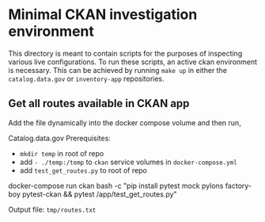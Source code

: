 # Minimal CKAN investigation environment

This directory is meant to contain scripts for the purposes of
inspecting various live configurations.  To run these scripts, an active
ckan environment is necessary.  This can be achieved by running `make up`
in either the `catalog.data.gov` or `inventory-app` repositories.


## Get all routes available in CKAN app

Add the file dynamically into the docker compose volume and then run,

Catalog.data.gov Prerequisites:
- `mkdir temp` in root of repo
- add `- ./temp:/temp` to `ckan` service volumes in `docker-compose.yml`
- add `test_get_routes.py` to root of repo

docker-compose run ckan bash -c "pip install pytest mock pylons factory-boy pytest-ckan && pytest /app/test_get_routes.py"

Output file: `tmp/routes.txt`
